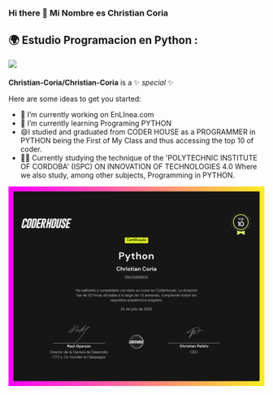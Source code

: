 ### Hi there 👋 Mi Nombre es Christian Coria
## 🌍 Estudio Programacion en Python :


![](./python.avif)
<br/><br/>
**Christian-Coria/Christian-Coria** is a ✨ _special_ ✨ 

Here are some ideas to get you started:

- 🔭 I’m currently working on EnLInea.com 
- 🌱 I’m currently learning Programing PYTHON
- 😄I studied and graduated from CODER HOUSE as a PROGRAMMER in PYTHON being the First of My Class and thus accessing the top 10 of coder.  
- 👨‍💻 Currently studying the technique of the 'POLYTECHNIC INSTITUTE OF CORDOBA' (ISPC) ON        INNOVATION OF TECHNOLOGIES 4.0 Where we also study, among other subjects, Programming in PYTHON.


![](./CertificadoCoder.png)
<br/><br/>
